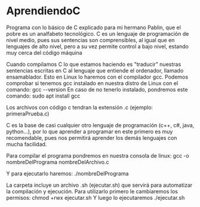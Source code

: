 # AprendiendoC
Programa con lo básico de C explicado para mi hermano Pablin, que el pobre es un analfabeto tecnológico.
C es un lenguaje de programación de nivel medio, pues sus sentencias son comprensibles, al igual que en
lenguajes de alto nivel, pero a su vez permite control a bajo nivel, estando muy cerca del código máquina

Cuando compilamos C lo que estamos haciendo es "traducir" nuestras sentencias escritas en C al lenguaje 
que entiende el ordenador, llamado ensamablador. Esto en Linux lo haremos con el compilador gcc.
Podemos comprobar si tenemos gcc instalado en nuestra distro de Linux con el comando:
    gcc --version
En caso de no tenerlo instalado, pondremos este comando:
    sudo apt install gcc

Los archivos con código c tendran la extensión .c (ejemplo: primeraPrueba.c)

C es la base de casi cualquier otro lenguaje de programación (c++, c#, java, python...), por lo que 
aprender a programar en este primero es muy recomendable, pues nos permitirá aprender los demás 
lenguajes con mucha facilidad.

Para compilar el programa pondremos en nuestra consola de linux:
    gcc -o nombreDelPrograma nombreDelArchivo.c

Y para ejecutarlo haremos:
    ./nombreDelPrograma

La carpeta incluye un archivo .sh (ejecutar.sh) que servirá para automatizar la compilación y ejecución.
Para utilizarlo primero le cambiaremos los permisos:
    chmod +rwx ejecutar.sh
Y luego lo ejecutaremos
    ./ejecutar.sh
